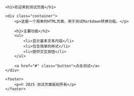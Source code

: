 
    <h1>欢迎来到测试页面</h1>
    
    <div class="container">
        <p>这是一个简单的HTML页面，用于测试Markdown转换功能。</p>
        
        <h2>主要功能</h2>
        <ul>
            <li>显示基本文本内容</li>
            <li>包含简单的样式</li>
            <li>提供交互按钮</li>
        </ul>
        
        <a href="#" class="button">点击测试</a>
    </div>
    
    <footer>
        <p>© 2025 测试页面版权所有</p>
    </footer>


​    